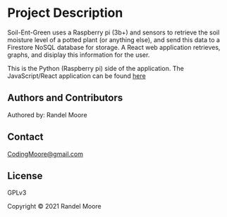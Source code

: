 # Project Description

Soil-Ent-Green uses a Raspberry pi (3b+) and sensors to retrieve the soil moisture level of a potted plant (or anything else), and send this data to a Firestore NoSQL database for storage. A React web application retrieves, graphs, and disiplay this information for the user.

This is the Python (Raspberry pi) side of the application.  The JavaScript/React application can be found [here](https://github.com/CodingMoore/soil-ent-green-react-v2)

## **Authors and Contributors**
Authored by: Randel Moore

## **Contact**
CodingMoore@gmail.com

## **License**

GPLv3

Copyright © 2021 Randel Moore